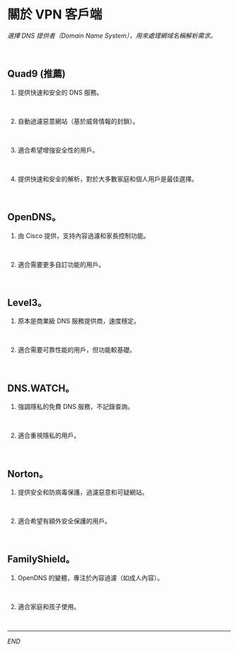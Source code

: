 # 關於 VPN 客戶端

_選擇 DNS 提供者（Domain Name System），用來處理網域名稱解析需求。_

<br>

## Quad9 (推薦)

1. 提供快速和安全的 DNS 服務。

<br>

2. 自動過濾惡意網站（基於威脅情報的封鎖）。

<br>

3. 適合希望增強安全性的用戶。

<br>

4. 提供快速和安全的解析，對於大多數家庭和個人用戶是最佳選擇。

<br>

## OpenDNS。

1. 由 Cisco 提供，支持內容過濾和家長控制功能。

<br>

2. 適合需要更多自訂功能的用戶。

<br>

## Level3。

1. 原本是商業級 DNS 服務提供商，速度穩定。

<br>

2. 適合需要可靠性能的用戶，但功能較基礎。

<br>

## DNS.WATCH。

1. 強調隱私的免費 DNS 服務，不記錄查詢。

<br>

2. 適合重視隱私的用戶。

<br>

## Norton。

1. 提供安全和防病毒保護，過濾惡意和可疑網站。

<br>

2. 適合希望有額外安全保護的用戶。

<br>

## FamilyShield。

1. OpenDNS 的變體，專注於內容過濾（如成人內容）。

<br>

2. 適合家庭和孩子使用。

<br>

___

_END_